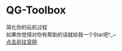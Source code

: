# QG-Toolbox
简化你的玩机过程
<br>
如果你觉得对你有帮助的话就给我一个Star吧^_~
<br>
<a href="https://qgmzmy.github.io/qg-toolbox">点击前往官网</a>
